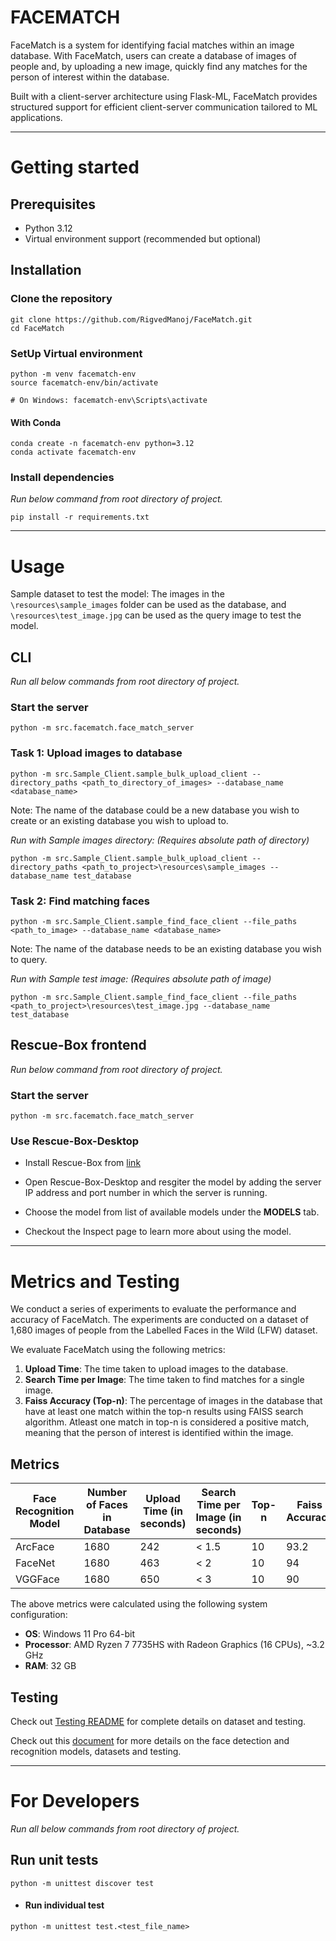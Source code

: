 # FACEMATCH

FaceMatch is a system for identifying facial matches within an image database. With FaceMatch, users can create a database of images of people and, by uploading a new image, quickly find any matches for the person of interest within the database. 

Built with a client-server architecture using Flask-ML, FaceMatch provides structured support for efficient client-server communication tailored to ML applications.

---

# Getting started

## Prerequisites

- Python 3.12 
- Virtual environment support (recommended but optional)

## Installation

### Clone the repository

```
git clone https://github.com/RigvedManoj/FaceMatch.git
cd FaceMatch
```

### SetUp Virtual environment

```
python -m venv facematch-env
source facematch-env/bin/activate  

# On Windows: facematch-env\Scripts\activate
```

#### With Conda

```
conda create -n facematch-env python=3.12
conda activate facematch-env
```

### Install dependencies

_Run below command from root directory of project._

```
pip install -r requirements.txt
```

---

# Usage

Sample dataset to test the model: The images in the `\resources\sample_images` folder can be used as the database, and `\resources\test_image.jpg` can be used as the query image to test the model.

## CLI

_Run all below commands from root directory of project._

### Start the server
```
python -m src.facematch.face_match_server
```

### Task 1: Upload images to database
```
python -m src.Sample_Client.sample_bulk_upload_client --directory_paths <path_to_directory_of_images> --database_name <database_name>
```
Note: The name of the database could be a new database you wish to create or an existing database you wish to upload to.

_Run with Sample images directory: (Requires absolute path of directory)_

```
python -m src.Sample_Client.sample_bulk_upload_client --directory_paths <path_to_project>\resources\sample_images --database_name test_database
```

### Task 2: Find matching faces
```
python -m src.Sample_Client.sample_find_face_client --file_paths <path_to_image> --database_name <database_name>
```
Note: The name of the database needs to be an existing database you wish to query.


_Run with Sample test image: (Requires absolute path of image)_

```
python -m src.Sample_Client.sample_find_face_client --file_paths <path_to_project>\resources\test_image.jpg --database_name test_database
```

## Rescue-Box frontend

_Run below command from root directory of project._

### Start the server
```
python -m src.facematch.face_match_server
```

### Use Rescue-Box-Desktop

- Install Rescue-Box from [link](https://github.com/UMass-Rescue/RescueBox-Desktop)

- Open Rescue-Box-Desktop and resgiter the model by adding the server IP address and port number in which the server is running.

- Choose the model from list of available models under the **MODELS** tab.

- Checkout the Inspect page to learn more about using the model.

---

# Metrics and Testing

We conduct a series of experiments to evaluate the performance and accuracy of FaceMatch. The experiments are conducted on a dataset of 1,680 images of people from the Labelled Faces in the Wild (LFW) dataset. 

We evaluate FaceMatch using the following metrics:

1. **Upload Time**: The time taken to upload images to the database.
2. **Search Time per Image**: The time taken to find matches for a single image.
3. **Faiss Accuracy (Top-n)**: The percentage of images in the database that have at least one match within the top-n results using FAISS search algorithm.  Atleast one match in top-n is considered a positive match, meaning that the person of interest is identified within the image.


## Metrics
| Face Recognition Model | Number of Faces in Database | Upload Time (in seconds) | Search Time per Image (in seconds) | Top-n | Faiss Accuracy |
|-------------------------|-----------------------------|---------------------------|------------------------------------|-------|----------------|
| ArcFace                | 1680                        | 242                       | < 1.5                              | 10    | 93.2           |
| FaceNet                | 1680                        | 463                       | < 2                                | 10    | 94             |
| VGGFace                | 1680                        | 650                       | < 3                                | 10    | 90             |


The above metrics were calculated using the following system configuration:

- **OS**: Windows 11 Pro 64-bit
- **Processor**: AMD Ryzen 7 7735HS with Radeon Graphics (16 CPUs), ~3.2 GHz
- **RAM**: 32 GB

## Testing

Check out [Testing README](./benchmark_testing/README.md) for complete details on dataset and testing.

Check out this [document](https://docs.google.com/document/d/1CpN__oPgmAvY65s-tWg4X-pZPCPwNEAU-ULrkdKWES4/edit?usp=sharing) for more details on the face detection and recognition models, datasets and testing.

---

# For Developers

_Run all below commands from root directory of project._

## Run unit tests

```
python -m unittest discover test
```
- #### Run individual test

```
python -m unittest test.<test_file_name>
```



